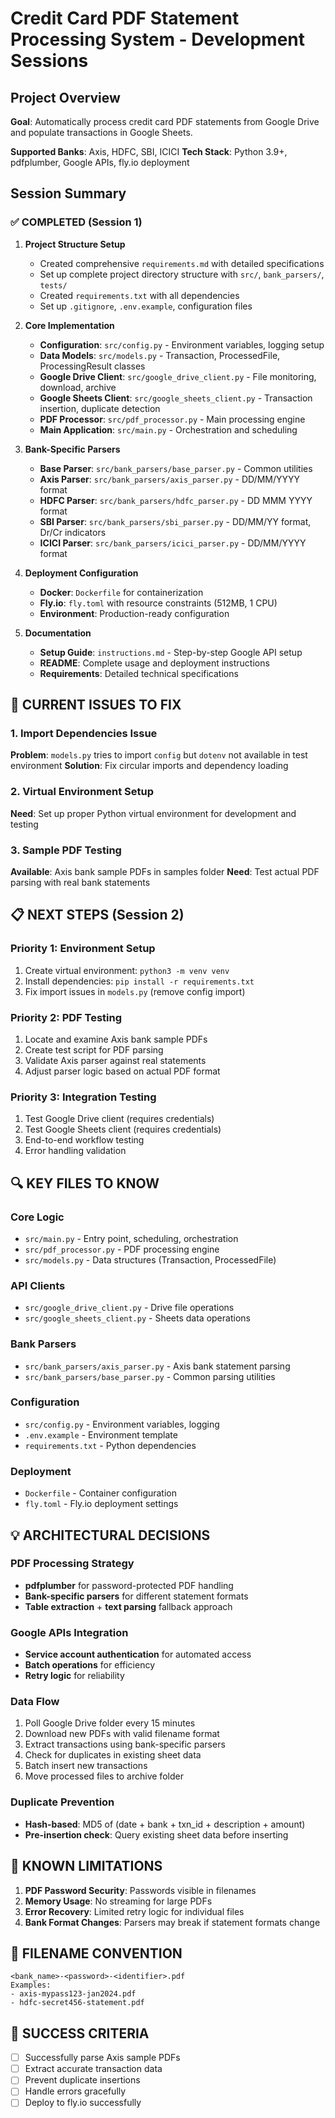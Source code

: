 # Credit Card PDF Statement Processing System - Development Sessions

## Project Overview
**Goal**: Automatically process credit card PDF statements from Google Drive and populate transactions in Google Sheets.

**Supported Banks**: Axis, HDFC, SBI, ICICI
**Tech Stack**: Python 3.9+, pdfplumber, Google APIs, fly.io deployment

## Session Summary

### ✅ COMPLETED (Session 1)
1. **Project Structure Setup**
   - Created comprehensive `requirements.md` with detailed specifications
   - Set up complete project directory structure with `src/`, `bank_parsers/`, `tests/`
   - Created `requirements.txt` with all dependencies
   - Set up `.gitignore`, `.env.example`, configuration files

2. **Core Implementation**
   - **Configuration**: `src/config.py` - Environment variables, logging setup
   - **Data Models**: `src/models.py` - Transaction, ProcessedFile, ProcessingResult classes
   - **Google Drive Client**: `src/google_drive_client.py` - File monitoring, download, archive
   - **Google Sheets Client**: `src/google_sheets_client.py` - Transaction insertion, duplicate detection
   - **PDF Processor**: `src/pdf_processor.py` - Main processing engine
   - **Main Application**: `src/main.py` - Orchestration and scheduling

3. **Bank-Specific Parsers**
   - **Base Parser**: `src/bank_parsers/base_parser.py` - Common utilities
   - **Axis Parser**: `src/bank_parsers/axis_parser.py` - DD/MM/YYYY format
   - **HDFC Parser**: `src/bank_parsers/hdfc_parser.py` - DD MMM YYYY format
   - **SBI Parser**: `src/bank_parsers/sbi_parser.py` - DD/MM/YY format, Dr/Cr indicators
   - **ICICI Parser**: `src/bank_parsers/icici_parser.py` - DD/MM/YYYY format

4. **Deployment Configuration**
   - **Docker**: `Dockerfile` for containerization
   - **Fly.io**: `fly.toml` with resource constraints (512MB, 1 CPU)
   - **Environment**: Production-ready configuration

5. **Documentation**
   - **Setup Guide**: `instructions.md` - Step-by-step Google API setup
   - **README**: Complete usage and deployment instructions
   - **Requirements**: Detailed technical specifications

## 🔧 CURRENT ISSUES TO FIX

### 1. Import Dependencies Issue
**Problem**: `models.py` tries to import `config` but `dotenv` not available in test environment
**Solution**: Fix circular imports and dependency loading

### 2. Virtual Environment Setup
**Need**: Set up proper Python virtual environment for development and testing

### 3. Sample PDF Testing
**Available**: Axis bank sample PDFs in samples folder
**Need**: Test actual PDF parsing with real bank statements

## 📋 NEXT STEPS (Session 2)

### Priority 1: Environment Setup
1. Create virtual environment: `python3 -m venv venv`
2. Install dependencies: `pip install -r requirements.txt`
3. Fix import issues in `models.py` (remove config import)

### Priority 2: PDF Testing
1. Locate and examine Axis bank sample PDFs
2. Create test script for PDF parsing
3. Validate Axis parser against real statements
4. Adjust parser logic based on actual PDF format

### Priority 3: Integration Testing
1. Test Google Drive client (requires credentials)
2. Test Google Sheets client (requires credentials)  
3. End-to-end workflow testing
4. Error handling validation

## 🔍 KEY FILES TO KNOW

### Core Logic
- `src/main.py` - Entry point, scheduling, orchestration
- `src/pdf_processor.py` - PDF processing engine
- `src/models.py` - Data structures (Transaction, ProcessedFile)

### API Clients  
- `src/google_drive_client.py` - Drive file operations
- `src/google_sheets_client.py` - Sheets data operations

### Bank Parsers
- `src/bank_parsers/axis_parser.py` - Axis bank statement parsing
- `src/bank_parsers/base_parser.py` - Common parsing utilities

### Configuration
- `src/config.py` - Environment variables, logging
- `.env.example` - Environment template
- `requirements.txt` - Python dependencies

### Deployment
- `Dockerfile` - Container configuration
- `fly.toml` - Fly.io deployment settings

## 💡 ARCHITECTURAL DECISIONS

### PDF Processing Strategy
- **pdfplumber** for password-protected PDF handling
- **Bank-specific parsers** for different statement formats
- **Table extraction** + **text parsing** fallback approach

### Google APIs Integration
- **Service account authentication** for automated access
- **Batch operations** for efficiency
- **Retry logic** for reliability

### Data Flow
1. Poll Google Drive folder every 15 minutes
2. Download new PDFs with valid filename format
3. Extract transactions using bank-specific parsers
4. Check for duplicates in existing sheet data
5. Batch insert new transactions
6. Move processed files to archive folder

### Duplicate Prevention
- **Hash-based**: MD5 of (date + bank + txn_id + description + amount)
- **Pre-insertion check**: Query existing sheet data before inserting

## 🚨 KNOWN LIMITATIONS

1. **PDF Password Security**: Passwords visible in filenames
2. **Memory Usage**: No streaming for large PDFs
3. **Error Recovery**: Limited retry logic for individual files
4. **Bank Format Changes**: Parsers may break if statement formats change

## 📝 FILENAME CONVENTION
```
<bank_name>-<password>-<identifier>.pdf
Examples:
- axis-mypass123-jan2024.pdf  
- hdfc-secret456-statement.pdf
```

## 🎯 SUCCESS CRITERIA
- [ ] Successfully parse Axis sample PDFs
- [ ] Extract accurate transaction data
- [ ] Prevent duplicate insertions
- [ ] Handle errors gracefully
- [ ] Deploy to fly.io successfully